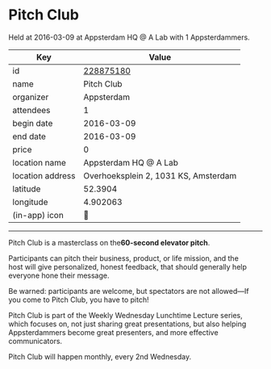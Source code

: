 # Pitch Club
Held at 2016-03-09 at Appsterdam HQ @ A Lab with 1 Appsterdammers.
        
|Key|Value
|---|---|
|id|[228875180](https://www.meetup.com/appsterdam/events/228875180/)|
|name|Pitch Club|
|organizer|Appsterdam|
|attendees|1|
|begin date|2016-03-09|
|end date|2016-03-09|
|price|0|
|location name|Appsterdam HQ @ A Lab|
|location address|Overhoeksplein 2, 1031 KS, Amsterdam|
|latitude|52.3904|
|longitude|4.902063|
|(in-app) icon|🎤|

---

Pitch Club is a masterclass on the**60-second elevator pitch**.

Participants can pitch their business, product, or life mission, and the host will give personalized, honest feedback, that should generally help everyone hone their message.

Be warned: participants are welcome, but spectators are not allowed—If you come to Pitch Club, you have to pitch!

Pitch Club is part of the Weekly Wednesday Lunchtime Lecture series, which focuses on, not just sharing great presentations, but also helping Appsterdammers become great presenters, and more effective communicators.

Pitch Club will happen monthly, every 2nd Wednesday.


